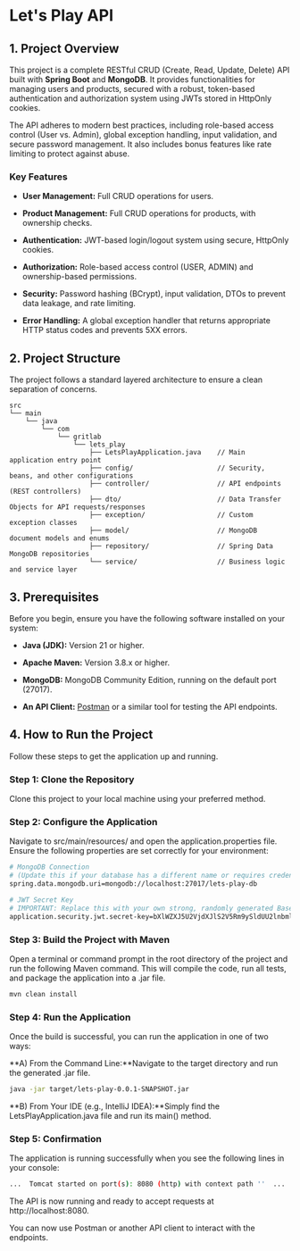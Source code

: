 Let's Play API
==============

1\. Project Overview
--------------------

This project is a complete RESTful CRUD (Create, Read, Update, Delete) API built with **Spring Boot** and **MongoDB**. It provides functionalities for managing users and products, secured with a robust, token-based authentication and authorization system using JWTs stored in HttpOnly cookies.

The API adheres to modern best practices, including role-based access control (User vs. Admin), global exception handling, input validation, and secure password management. It also includes bonus features like rate limiting to protect against abuse.

### Key Features

*   **User Management:** Full CRUD operations for users.
    
*   **Product Management:** Full CRUD operations for products, with ownership checks.
    
*   **Authentication:** JWT-based login/logout system using secure, HttpOnly cookies.
    
*   **Authorization:** Role-based access control (USER, ADMIN) and ownership-based permissions.
    
*   **Security:** Password hashing (BCrypt), input validation, DTOs to prevent data leakage, and rate limiting.
    
*   **Error Handling:** A global exception handler that returns appropriate HTTP status codes and prevents 5XX errors.
    

2\. Project Structure
---------------------

The project follows a standard layered architecture to ensure a clean separation of concerns.

```
src
└── main
    └── java
        └── com
            └── gritlab
                └── lets_play
                    ├── LetsPlayApplication.java    // Main application entry point
                    ├── config/                     // Security, beans, and other configurations
                    ├── controller/                 // API endpoints (REST controllers)
                    ├── dto/                        // Data Transfer Objects for API requests/responses
                    ├── exception/                  // Custom exception classes
                    ├── model/                      // MongoDB document models and enums
                    ├── repository/                 // Spring Data MongoDB repositories
                    └── service/                    // Business logic and service layer
```

3\. Prerequisites
-----------------

Before you begin, ensure you have the following software installed on your system:

*   **Java (JDK):** Version 21 or higher.
    
*   **Apache Maven:** Version 3.8.x or higher.
    
*   **MongoDB:** MongoDB Community Edition, running on the default port (27017).
    
*   **An API Client:** [Postman](https://www.postman.com/) or a similar tool for testing the API endpoints.
    

4\. How to Run the Project
--------------------------

Follow these steps to get the application up and running.

### Step 1: Clone the Repository

Clone this project to your local machine using your preferred method.

### Step 2: Configure the Application

Navigate to src/main/resources/ and open the application.properties file. Ensure the following properties are set correctly for your environment:

```bash
# MongoDB Connection
# (Update this if your database has a different name or requires credentials)
spring.data.mongodb.uri=mongodb://localhost:27017/lets-play-db

# JWT Secret Key
# IMPORTANT: Replace this with your own strong, randomly generated Base64 key.
application.security.jwt.secret-key=bXlWZXJ5U2VjdXJlS2V5Rm9ySldUU2lnbmluZzEyMzQ1Njc4OThhYmNkZWZnaGlqa2xtbm9wcXJz
```

### Step 3: Build the Project with Maven

Open a terminal or command prompt in the root directory of the project and run the following Maven command. This will compile the code, run all tests, and package the application into a .jar file.

```bash
mvn clean install   
```

### Step 4: Run the Application

Once the build is successful, you can run the application in one of two ways:

**A) From the Command Line:**Navigate to the target directory and run the generated .jar file.

```bash  
java -jar target/lets-play-0.0.1-SNAPSHOT.jar
```

**B) From Your IDE (e.g., IntelliJ IDEA):**Simply find the LetsPlayApplication.java file and run its main() method.

### Step 5: Confirmation

The application is running successfully when you see the following lines in your console:

```bash   
...  Tomcat started on port(s): 8080 (http) with context path ''  ...  Started LetsPlayApplication in X.XXX seconds  ...  ✅ Dummy data inserted!   
```

The API is now running and ready to accept requests at http://localhost:8080.

You can now use Postman or another API client to interact with the endpoints.
